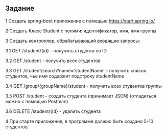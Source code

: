 ## Задание

1 Создать spring-boot приложение с помощью https://start.spring.io/

2 Создать Класс Student c полями: идентификатор, имя, имя группы

3 Создать контроллер, обрабатывающий входящие запросы:

3.1 GET /student/{id} - получить студента по ID

3.2 GET /student - получить всех студентов

3.3 GET /student/search?name='studentName' - получить список студентов, чье имя содержит подстроку studentName

3.4 GET /group/{groupName}/student - получить всех студентов группы

3.5 POST /student - создать студента (принимает JSON) (отладиться можно с помощью Postman)

3.6 DELETE /student/{id} - удалить студента

4 При старте приложения, в программе должно быть создано 5-10 студентов.